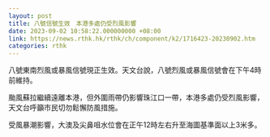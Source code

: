 ```yaml
---
layout: post
title: 八號信號生效　本港多處仍受烈風影響
date: 2023-09-02 10:58:22.000000000 +08:00
link: https://news.rthk.hk/rthk/ch/component/k2/1716423-20230902.htm
categories: rthk
---
```


八號東南烈風或暴風信號現正生效。天文台說，八號烈風或暴風信號會在下午4時前維持。

颱風蘇拉繼續遠離本港，但外圍雨帶仍影響珠江口一帶，本港多處仍受烈風影響，天文台呼籲市民切勿鬆懈防風措施。

受風暴潮影響，大澳及尖鼻咀水位會在正午12時左右升至海圖基準面以上3米多。
